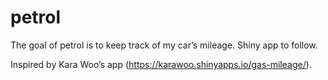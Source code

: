 
<!-- README.md is generated from README.Rmd. Please edit that file -->

# petrol

<!-- badges: start -->

<!-- badges: end -->

The goal of petrol is to keep track of my car’s mileage. Shiny app to
follow.

Inspired by Kara Woo’s app
(<https://karawoo.shinyapps.io/gas-mileage/>).
